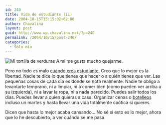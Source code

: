 ```yaml
---
id: 240
title: Vida de estudiante (ii)
date: 2004-10-15T15:15:02+02:00
author: Chavalina
layout: post
guid: http://www.wp.chavalina.net/?p=240
permalink: /2004/10/15/post-240/
categories:
  - Sólo mío
---
```

<img class="imgizqda" src="http://www.chavalina.net/imagenes/fotos/tortilla.jpg" alt="Mi tortilla de verduras" /> A mi me gusta mucho quejarme.

Pero no todo es malo <a href="http://www.chavalina.net/comentar.php?idpost=221&#038;q=vida" target="_blank">cuando eres estudiante</a>. Creo que lo mejor es la libertad. Nadie te dice lo que tienes que hacer o a quién tienes que ver. Las peque&ntilde;as cosas de cada d&iacute;a es donde se nota realmente. Nadie te obliga a levantarte temprano, ni a limpiar, ni a comer bien (como pueden ver arriba a su izquierda), ni a lavar la ropa, ni a nada parecido. Puedes salir todos los d&iacute;as. Puedes llevar a quien quieras a casa. Organizar cenas o <acronym title="botellones">botelleos</acronym> incluso un martes y hasta llevar una vida totalmente ca&oacute;tica si quieres.

Dicen que hasta lo mejor acaba cansando… No sé si esto es lo mejor, ahora que lo he descubierto, a ver cuándo se me pasa.